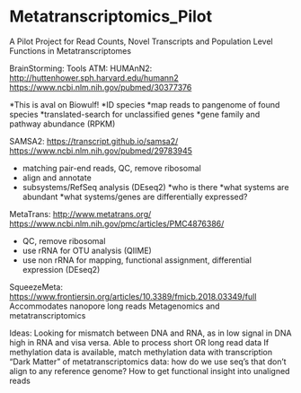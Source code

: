 # Metatranscriptomics_Pilot
A Pilot Project for Read Counts, Novel Transcripts and Population Level Functions in Metatranscriptomes

BrainStorming:
Tools ATM:
HUMAnN2: http://huttenhower.sph.harvard.edu/humann2
https://www.ncbi.nlm.nih.gov/pubmed/30377376

*This is aval on Biowulf!
*ID species
*map reads to pangenome of found species
*translated-search for unclassified genes
*gene family and pathway abundance (RPKM)


SAMSA2: https://transcript.github.io/samsa2/ 
https://www.ncbi.nlm.nih.gov/pubmed/29783945
* matching pair-end reads, QC, remove ribosomal
* align and annotate
* subsystems/RefSeq analysis (DEseq2)
	*who is there
	*what systems are abundant
	*what systems/genes are differentially expressed?

MetaTrans: http://www.metatrans.org/
https://www.ncbi.nlm.nih.gov/pmc/articles/PMC4876386/
* QC, remove ribosomal
* use rRNA for OTU analysis (QIIME)
* use non rRNA for mapping, functional assignment, differential expression (DEseq2)



SqueezeMeta: https://www.frontiersin.org/articles/10.3389/fmicb.2018.03349/full
Accommodates nanopore long reads
Metagenomics and metatranscriptomics

Ideas:
Looking for mismatch between DNA and RNA, as in low signal in DNA high in RNA and visa versa.
Able to process short OR long read data
If methylation data is available, match methylation data with transcription
“Dark Matter” of metatranscriptomics data: how do we use seq’s that don’t align to any reference genome? How to get functional insight into unaligned reads

